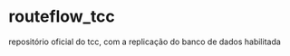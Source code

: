 routeflow_tcc
=============

repositório oficial do tcc, com a replicação do banco de dados habilitada

